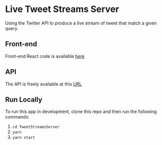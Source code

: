 # Live Tweet Streams Server

Using the Twitter API to produce a live stream of tweet that match a given query.

## Front-end

Front-end React code is available [here](https://github.com/TinoMuzambi/TweetStreams)

## API

The API is freely available at this [URL](https://developer.twitter.com/)

## Run Locally

To run this app in development, clone this repo and then run the following commands:

1. `cd TweetStreamsServer`
2. `yarn`
3. `yarn start`
